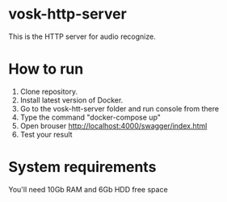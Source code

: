 # vosk-http-server
This is the HTTP server for audio recognize.

# How to run
1. Clone repository.
2. Install latest version of Docker.
3. Go to the vosk-htt-server folder and run console from there
4. Type the command "docker-compose up"
5. Open brouser [http://localhost:4000/swagger/index.html](http://localhost:4000/swagger/index.html)
6. Test your result

# System requirements
You'll need 10Gb RAM and 6Gb HDD free space
